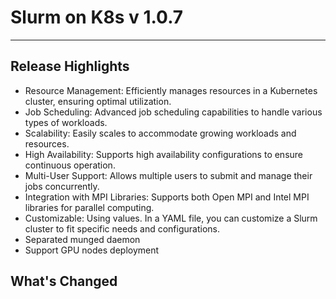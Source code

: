 # Slurm on K8s v 1.0.7
---
## Release Highlights

* Resource Management: Efficiently manages resources in a Kubernetes cluster, ensuring optimal utilization.
* Job Scheduling: Advanced job scheduling capabilities to handle various types of workloads.
* Scalability: Easily scales to accommodate growing workloads and resources.
* High Availability: Supports high availability configurations to ensure continuous operation.
* Multi-User Support: Allows multiple users to submit and manage their jobs concurrently.
* Integration with MPI Libraries: Supports both Open MPI and Intel MPI libraries for parallel computing.
* Customizable: Using values. In a YAML file, you can customize a Slurm cluster to fit specific needs and configurations.
* Separated munged daemon
* Support GPU nodes deployment

## What's Changed